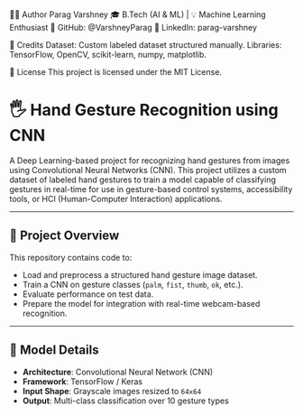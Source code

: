 👨‍💻 Author
Parag Varshney
🎓 B.Tech (AI & ML) | 💡 Machine Learning Enthusiast
🔗 GitHub: @VarshneyParag
🔗 LinkedIn: parag-varshney

🌟 Credits
Dataset: Custom labeled dataset structured manually.
Libraries: TensorFlow, OpenCV, scikit-learn, numpy, matplotlib.

📜 License
This project is licensed under the MIT License.

# 🖐️ Hand Gesture Recognition using CNN

A Deep Learning-based project for recognizing hand gestures from images using Convolutional Neural Networks (CNN). This project utilizes a custom dataset of labeled hand gestures to train a model capable of classifying gestures in real-time for use in gesture-based control systems, accessibility tools, or HCI (Human-Computer Interaction) applications.

---

## 🚀 Project Overview

This repository contains code to:
- Load and preprocess a structured hand gesture image dataset.
- Train a CNN on gesture classes (`palm`, `fist`, `thumb`, `ok`, etc.).
- Evaluate performance on test data.
- Prepare the model for integration with real-time webcam-based recognition.

---

## 🧠 Model Details

- **Architecture**: Convolutional Neural Network (CNN)
- **Framework**: TensorFlow / Keras
- **Input Shape**: Grayscale images resized to `64x64`
- **Output**: Multi-class classification over 10 gesture types
